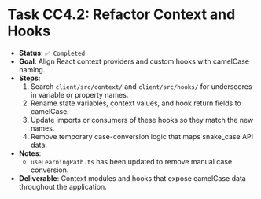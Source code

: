 # Task CC4.2: Refactor Context and Hooks

- **Status**: `✅ Completed`
- **Goal**: Align React context providers and custom hooks with camelCase naming.
- **Steps**:
  1. Search `client/src/context/` and `client/src/hooks/` for underscores in variable or property names.
  2. Rename state variables, context values, and hook return fields to camelCase.
  3. Update imports or consumers of these hooks so they match the new names.
  4. Remove temporary case-conversion logic that maps snake_case API data.
- **Notes**:
  - `useLearningPath.ts` has been updated to remove manual case conversion.
- **Deliverable**: Context modules and hooks that expose camelCase data throughout the application.
